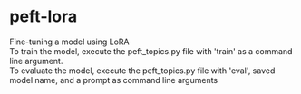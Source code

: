 # peft-lora
Fine-tuning a model using LoRA<br>
To train the model, execute the peft_topics.py file with 'train' as a command line argument.<br>
To evaluate the model, execute the peft_topics.py file with 'eval', saved model name, and a prompt as command line arguments
